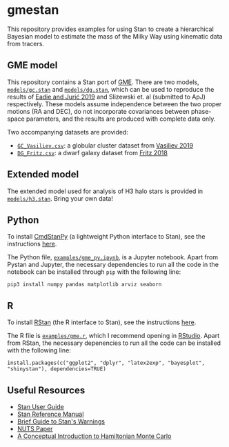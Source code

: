 # gmestan

This repository provides examples for using Stan to create a hierarchical Bayesian model to estimate the mass of the Milky Way using kinematic data from tracers.

## GME model

This repository contains a Stan port of [GME](https://github.com/gweneadie/GME). There are two models, [`models/gc.stan`](models/gc.stan) and [`models/dg.stan`](models/dg.stan), which can be used to reproduce the results of [Eadie and Jurić 2019](https://ui.adsabs.harvard.edu/abs/2019ApJ...875..159E/abstract) and Slizewski et. al (submitted to ApJ) respectively. These models assume independence between the two proper motions (RA and DEC), do not incorporate covariances between phase-space parameters, and the results are produced with complete data only.

Two accompanying datasets are provided:

- [`GC_Vasiliev.csv`](data/GC_Vasiliev.csv): a globular cluster dataset from [Vasiliev 2019](https://ui.adsabs.harvard.edu/abs/2019MNRAS.484.2832V/abstract)
- [`DG_Fritz.csv`](data/DG_Fritz.csv): a dwarf galaxy dataset from [Fritz 2018](https://ui.adsabs.harvard.edu/abs/2018A%26A...619A.103F/abstract)

## Extended model

The extended model used for analysis of H3 halo stars is provided in [`models/h3.stan`](models/h3.stan). Bring your own data!

## Python

To install [CmdStanPy](https://github.com/stan-dev/cmdstanpy) (a lightweight Python interface to Stan), see the instructions [here](https://cmdstanpy.readthedocs.io/en/v0.9.76/installation.html).

The Python file, [`examples/gme_py.ipynb`](examples/gme_py.ipynb), is a Jupyter notebook. Apart from Pystan and Jupyter, the necessary dependencies to run all the code in the notebook can be installed through `pip` with the following line:

```
pip3 install numpy pandas matplotlib arviz seaborn
```

## R

To install [RStan](https://github.com/stan-dev/rstan) (the R interface to Stan), see the instructions [here](https://github.com/stan-dev/rstan/wiki/RStan-Getting-Started).

The R file is [`examples/gme.r`](examples/gme.r), which I recommend opening in [RStudio](https://rstudio.com/products/rstudio/). Apart from RStan, the necessary depenencies to run all the code can be installed with the following line:

```
install.packages(c("ggplot2", "dplyr", "latex2exp", "bayesplot", "shinystan"), dependencies=TRUE)
```

## Useful Resources

- [Stan User Guide](https://mc-stan.org/docs/2_25/stan-users-guide/index.html)
- [Stan Reference Manual](https://mc-stan.org/docs/2_25/reference-manual/index.html)
- [Brief Guide to Stan's Warnings](https://mc-stan.org/misc/warnings.html)
- [NUTS Paper](https://arxiv.org/abs/1111.4246)
- [A Conceptual Introduction to Hamiltonian Monte Carlo](https://arxiv.org/abs/1701.02434)
